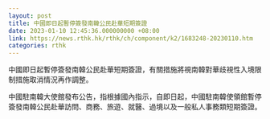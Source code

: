 ```yaml
---
layout: post
title: 中國即日起暫停簽發南韓公民赴華短期簽證
date: 2023-01-10 12:45:36.000000000 +08:00
link: https://news.rthk.hk/rthk/ch/component/k2/1683248-20230110.htm
categories: rthk
---
```


中國即日起暫停簽發南韓公民赴華短期簽證，有關措施將視南韓對華歧視性入境限制措施取消情況再作調整。

中國駐南韓大使館發布公告，指根據國內指示，自即日起，中國駐南韓使領館暫停簽發南韓公民赴華訪問、商務、旅遊、就醫、過境以及一般私人事務類短期簽證。
